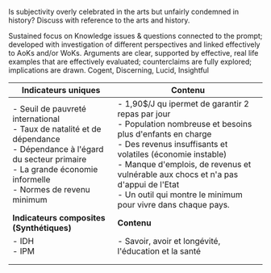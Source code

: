 
Is subjectivity overly celebrated in the arts but unfairly condemned in history? Discuss with reference to the arts and history.


Sustained focus on Knowledge issues & questions connected to the prompt; developed with investigation of different perspectives and linked effectively to AoKs and/or WoKs. Arguments are clear, supported by effective, real life examples that are effectively evaluated; counterclaims are fully explored; implications are drawn. Cogent, Discerning, Lucid, Insightful




| **Indicateurs uniques** | **Contenu** |
| ----------- | ----------- |  
| - Seuil de pauvreté international <br> - Taux de natalité et de dépendance <br> - Dépendance à l'égard du secteur primaire <br> - La grande économie informelle <br> - Normes de revenu minimum | - 1,90$/J qu ipermet de garantir 2 repas par jour <br> - Population nombreuse et besoins plus d'enfants en charge <br> - Des revenus insuffisants et volatiles (économie instable) <br> - Manque d'emplois, de revenus et vulnérable aux chocs et n'a pas d'appui de l'Etat <br> - Un outil qui montre le minimum pour vivre dans chaque pays.  |
| **Indicateurs composites (Synthétiques)** | **Contenu** | 
| - IDH <br> - IPM | - Savoir, avoir et longévité, l'éducation et la santé |
|  |  |
|  |  |